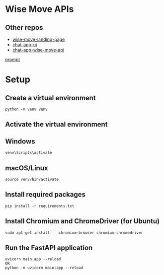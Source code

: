# Wise Move APIs

## Other repos
- [wise-move-landing-page](https://github.com/prashantsingh2408/wise-move-landing-page)
- [chat-app-ui](https://github.com/prashantsingh2408/chat-app-ui)
- [chat-app-wise-move-api](https://github.com/prashantsingh2408/chat-app-wise-move-api)

[prompt](PROMPT.md)

# Setup
## Create a virtual environment
    python -m venv venv
## Activate the virtual environment
## Windows
    venv\Scripts\activate
## macOS/Linux
    source venv/bin/activate

## Install required packages
    pip install -r requirements.txt

## Install Chromium and ChromeDriver (for Ubuntu)
    sudo apt-get install    chromium-browser chromium-chromedriver

## Run the FastAPI application
    uvicorn main:app --reload
    OR
    python -m uvicorn main:app --reload
